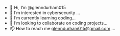 - 👋 Hi, I’m @glenndurham015
- 👀 I’m interested in cybersecurity  ...
- 🌱 I’m currently learning coding...
- 💞️ I’m looking to collaborate on coding projects...
- 📫 How to reach me glenndurham015@gmail.com ...

<!---
glenndurham015/glenndurham015 is a ✨ special ✨ repository because its `README.md` (this file) appears on your GitHub profile.
You can click the Preview link to take a look at your changes.
--->
